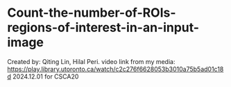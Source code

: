 # Count-the-number-of-ROIs-regions-of-interest-in-an-input-image
Created by: Qiting Lin, Hilal Peri. video link from my media: https://play.library.utoronto.ca/watch/c2c276f6628053b3010a75b5ad01c18d
2024.12.01 for CSCA20

